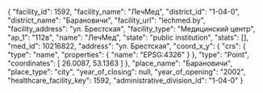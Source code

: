 {
    "facility_id": 1592,
    "facility_name": "ЛечМед",
    "district_id": "1-04-0",
    "district_name": "Барановичи",
    "facility_url": "lechmed.by",
    "facility_address": "ул. Брестская",
    "facility_type": "Медицинский центр",
    "ap_1": "112в",
    "name": "ЛечМед",
    "state": "public institution",
    "stats": [],
    "med_id": 10216822,
    "address": "ул. Брестская",
    "coord_x_y": {
        "crs": {
            "type": "name",
            "properties": {
                "name": "EPSG:4326"
            }
        },
        "type": "Point",
        "coordinates": [
            26.0087,
            53.1363
        ]
    },
    "place_name": "Барановичи",
    "place_type": "city",
    "year_of_closing": null,
    "year_of_opening": "2002",
    "healthcare_facility_key": 1592,
    "administrative_division_id": "1-04-0"
}